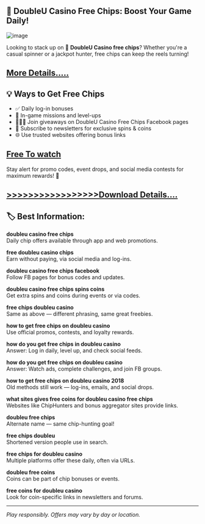 ## 🎁 DoubleU Casino Free Chips: Boost Your Game Daily!

![image](https://github.com/user-attachments/assets/a6e26586-6d28-476d-afba-d8eea845ba41)

Looking to stack up on 🎉 **DoubleU Casino free chips**? Whether you're a casual spinner or a jackpot hunter, free chips can keep the reels turning!

## [More Details.....](https://tinyurl.com/3vvf7bd3)

## 💡 Ways to Get Free Chips
- ✅ Daily log-in bonuses
- 🎯 In-game missions and level-ups
- 🧑‍🤝‍🧑 Join giveaways on DoubleU Casino Free Chips Facebook pages
- 💌 Subscribe to newsletters for exclusive spins & coins
- 🌐 Use trusted websites offering bonus links

## [Free To watch](https://tinyurl.com/57ucnm6p)

Stay alert for promo codes, event drops, and social media contests for maximum rewards! 💸

## [>>>>>>>>>>>>>>>>>Download Details....](https://tinyurl.com/479zxeh8)

## 🏷️ Best Information:

**doubleu casino free chips**  
Daily chip offers available through app and web promotions.

**free doubleu casino chips**  
Earn without paying, via social media and log-ins.

**doubleu casino free chips facebook**  
Follow FB pages for bonus codes and updates.

**doubleu casino free chips spins coins**  
Get extra spins and coins during events or via codes.

**free chips doubleu casino**  
Same as above — different phrasing, same great freebies.

**how to get free chips on doubleu casino**  
Use official promos, contests, and loyalty rewards.

**how do you get free chips in doubleu casino**  
Answer: Log in daily, level up, and check social feeds.

**how do you get free chips on doubleu casino**  
Answer: Watch ads, complete challenges, and join FB groups.

**how to get free chips on doubleu casino 2018**  
Old methods still work — log-ins, emails, and social drops.

**what sites gives free coins for doubleu casino free chips**  
Websites like ChipHunters and bonus aggregator sites provide links.

**doubleu free chips**  
Alternate name — same chip-hunting goal!

**free chips doubleu**  
Shortened version people use in search.

**free chips for doubleu casino**  
Multiple platforms offer these daily, often via URLs.

**doubleu free coins**  
Coins can be part of chip bonuses or events.

**free coins for doubleu casino**  
Look for coin-specific links in newsletters and forums.

---

*Play responsibly. Offers may vary by day or location.*
